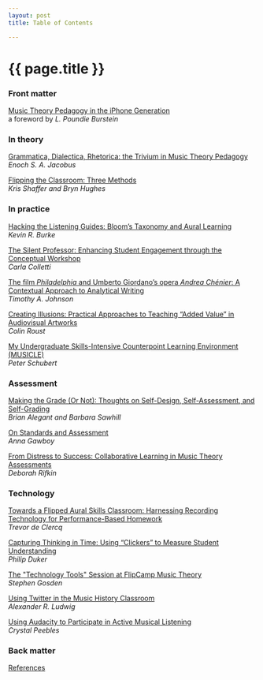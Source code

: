 ```yaml
---
layout: post
title: Table of Contents

---
```


{{ page.title }}
================


### Front matter ###

[Music Theory Pedagogy in the iPhone Generation](burstein.html)  
a foreword by _L. Poundie Burstein_  

### In theory ###

[Grammatica, Dialectica, Rhetorica: the Trivium in Music Theory Pedagogy](jacobus.html)  
_Enoch S. A. Jacobus_  

[Flipping the Classroom: Three Methods](shafferintro.html)  
_Kris Shaffer and Bryn Hughes_  

### In practice ###

[Hacking the Listening Guides: Bloom’s Taxonomy and Aural Learning](burke.html)  
_Kevin R. Burke_  

[The Silent Professor: Enhancing Student Engagement through the Conceptual Workshop](colletti.html)  
_Carla Colletti_  

[The film _Philadelphia_ and Umberto Giordano’s opera _Andrea Chénier_: A Contextual Approach to Analytical Writing](johnson.html)  
_Timothy A. Johnson_  

[Creating Illusions: Practical Approaches to Teaching “Added Value” in Audiovisual Artworks](roust.html)  
_Colin Roust_  

[My Undergraduate Skills-Intensive Counterpoint Learning Environment (MUSICLE)](schubert.html)  
_Peter Schubert_  

### Assessment ###

[Making the Grade (Or Not): Thoughts on Self-Design, Self-Assessment, and Self-Grading](alegantSawhill.html)  
_Brian Alegant and Barbara Sawhill_  

[On Standards and Assessment](gawboy.html)  
_Anna Gawboy_  

[From Distress to Success: Collaborative Learning in Music Theory Assessments](rifkin.html)  
_Deborah Rifkin_  

### Technology ###

[Towards a Flipped Aural Skills Classroom: Harnessing Recording Technology for Performance-Based Homework](deClercq.html)  
_Trevor de Clercq_  

[Capturing Thinking in Time: Using “Clickers” to Measure Student Understanding](duker.html)  
_Philip Duker_   

[The "Technology Tools" Session at FlipCamp Music Theory](gosden.html)  
_Stephen Gosden_ 
 
[Using Twitter in the Music History Classroom](ludwig.html)  
_Alexander R. Ludwig_  

[Using Audacity to Participate in Active Musical Listening](peebles.html)  
_Crystal Peebles_  

### Back matter ###

[References](references.html)
